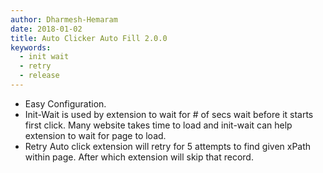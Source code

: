 ```yaml
---
author: Dharmesh-Hemaram
date: 2018-01-02
title: Auto Clicker Auto Fill 2.0.0
keywords:
  - init wait
  - retry
  - release
---
```


- Easy Configuration.
- Init-Wait is used by extension to wait for # of secs wait before it starts first click. Many website takes time to load and init-wait can help extension to wait for page to load.
- Retry Auto click extension will retry for 5 attempts to find given xPath within page. After which extension will skip that record.
